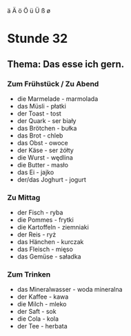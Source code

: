 ä
Ä
ö
Ö
ü
Ü
ß
ø
# Stunde 32
## Thema: Das esse ich gern.
### Zum Frühstück / Zu Abend
- die Marmelade - marmolada
- das Müsli - płatki
- der Toast - tost
- der Quark - ser biały
- das Brötchen - bułka
- das Brot - chleb
- das Obst - owoce
- der Käse - ser żółty
- die Wurst - wędlina
- die Butter - masło
- das Ei - jajko
- der/das Joghurt - jogurt
### Zu Mittag
- der Fisch - ryba
- die Pommes - frytki
- die Kartoffeln - ziemniaki
- der Reis - ryż
- das Hänchen - kurczak
- das Fleisch - mięso
- das Gemüse - saładka
### Zum Trinken
- das Mineralwasser - woda mineralna
- der Kaffee - kawa
- die Milch - mleko
- der Saft - sok
- die Cola - kola
- der Tee - herbata
